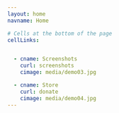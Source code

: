 ```yaml
---
layout: home
navname: Home

# Cells at the bottom of the page
cellLinks:


  - cname: Screenshots
    curl: screenshots
    cimage: media/demo03.jpg

  - cname: Store
    curl: donate
    cimage: media/demo04.jpg
---
```

